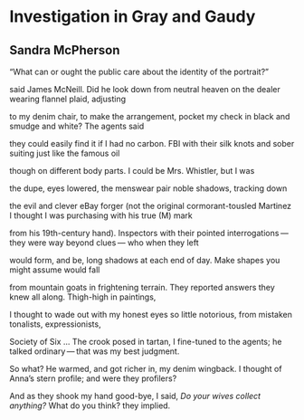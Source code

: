 # Investigation in Gray and Gaudy
## Sandra McPherson
“What can or ought
the public care
about
the identity
of the portrait?”

said James McNeill.
Did he look down
from neutral heaven
on the dealer wearing
flannel plaid, adjusting

to my denim chair,
to make the arrangement,
pocket my check
in black and smudge and white?
The agents said

they could easily find it
if I had no carbon.
FBI with their silk knots
and sober suiting
just like the famous oil

though on different
body parts.
I could be
Mrs. Whistler,
but I was

the dupe,
eyes lowered,
the menswear pair
noble shadows,
tracking down

the evil and clever
eBay forger (not
the original cormorant-tousled Martinez
I thought I was purchasing
with his true (M) mark

from his 19th-century hand).
Inspectors with their pointed
interrogations — they were way
beyond clues —
who when they left

would form, and be,
long shadows
at each end of day.
Make shapes you might assume
would fall

from mountain goats
in frightening terrain.
They reported answers
they knew all along.
Thigh-high in paintings,

I thought to wade out
with my honest eyes
so little notorious,
from mistaken
tonalists, expressionists,

Society of Six ...
The crook posed in tartan,
I fine-tuned
to the agents;
he talked ordinary — that was my best judgment.

So what? He warmed, and got richer in,
my denim wingback.
I thought of Anna’s
stern profile; and were they
profilers?

And as they shook
my hand good-bye, I said,
 _Do your wives collect anything?_
What do you think?
they implied.